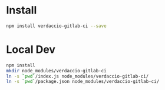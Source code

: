 # Install

```bash
npm install verdaccio-gitlab-ci --save
```

# Local Dev  

```bash
npm install
mkdir node_modules/verdaccio-gitlab-ci
ln -s `pwd`/index.js node_modules/verdaccio-gitlab-ci/
ln -s `pwd`/package.json node_modules/verdaccio-gitlab-ci/

``` 

